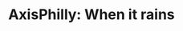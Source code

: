 ---
layout: post
title: "AxisPhilly: When it rains"
external_link: https://axisphilly-archive.s3.amazonaws.com/when-it-rains/index.html
image: '/assets/img/posts/when-it-rains.png'
categories: [blog]
---